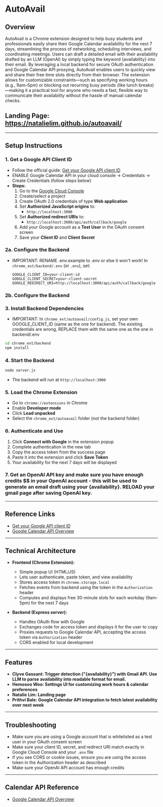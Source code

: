 # AutoAvail

## Overview
AutoAvail is a Chrome extension designed to help busy students and professionals easily share their Google Calendar availability for the next 7 days, streamlining the process of networking, scheduling interviews, and coordinating meetings. Users can draft a detailed email with their availability drafted by an LLM (OpenAI) by simply typing the keyword {availability} into their email. By leveraging a local backend for secure OAuth authentication and Google Calendar API proxying, AutoAvail enables users to quickly view and share their free time slots directly from their browser. The extension allows for customizable constraints—such as specifying working hours (e.g., 9am–5pm) or blocking out recurring busy periods (like lunch breaks)—making it a practical tool for anyone who needs a fast, flexible way to communicate their availability without the hassle of manual calendar checks.

## Landing Page: https://natalielim.github.io/autoavail/

---

## Setup Instructions

### 1. Get a Google API Client ID
- Follow the official guide: [Get your Google API client ID](https://developers.google.com/identity/gsi/web/guides/get-google-api-clientid)
- ENABLE Google Calendar API in your cloud console -> Credentials -> Create Credentials (follow steps below)
- **Steps:**
  1. Go to the [Google Cloud Console](https://console.cloud.google.com/apis/credentials)
  2. Create/select a project
  3. Create OAuth 2.0 credentials of type **Web application**
  4. Set **Authorized JavaScript origins** to:
     - `http://localhost:3000`
  5. Set **Authorized redirect URIs** to:
     - `http://localhost:3000/api/auth/callback/google`
  6. Add your Google account as a **Test User** in the OAuth consent screen
  7. Save your **Client ID** and **Client Secret**

### 2a. Configure the Backend
- IMPORTANT: RENAME .env.example to .env or else it won't work! In `chrome_ext/backend/.env` (or `.env`), set:
  ```
  GOOGLE_CLIENT_ID=your-client-id
  GOOGLE_CLIENT_SECRET=your-client-secret
  GOOGLE_REDIRECT_URI=http://localhost:3000/api/auth/callback/google
  ```
### 2b. Configure the Backend

### 3. Install Backend Dependencies
- IMPORTANT: In `chrome_ext/autoavail/config.js`, set your own GOOGLE_CLIENT_ID (same as the one for backend). The existing credentials are wrong, REPLACE them with the same one as the one in backend/.env
```sh
cd chrome_ext/backend
npm install
```

### 4. Start the Backend
```sh
node server.js
```
- The backend will run at `http://localhost:3000`

### 5. Load the Chrome Extension
- Go to `chrome://extensions` in Chrome
- Enable **Developer mode**
- Click **Load unpacked**
- Select the `chrome_ext/autoavail` folder (not the backend folder)

### 6. Authenticate and Use
1. Click **Connect with Google** in the extension popup
2. Complete authentication in the new tab
3. Copy the access token from the success page
4. Paste it into the extension and click **Save Token**
5. Your availability for the next 7 days will be displayed

### 7. Get an OpenAI API key and make sure you have enough credits $$ in your OpenAI account - this will be used to generate an email draft using your {availability}. RELOAD your gmail page after saving OpenAI key. 

---

## Reference Links
- [Get your Google API client ID](https://developers.google.com/identity/gsi/web/guides/get-google-api-clientid)
- [Google Calendar API Overview](https://developers.google.com/workspace/calendar/api/guides/overview)

---

## Technical Architecture

- **Frontend (Chrome Extension):**
  - Simple popup UI (HTML/JS)
  - Lets user authenticate, paste token, and view availability
  - Stores access token in `chrome.storage.local`
  - Fetches events from backend using the token in the `Authorization` header
  - Computes and displays free 30-minute slots for each workday (9am-5pm) for the next 7 days

- **Backend (Express server):**
  - Handles OAuth flow with Google
  - Exchanges code for access token and displays it for the user to copy
  - Proxies requests to Google Calendar API, accepting the access token via `Authorization` header
  - CORS enabled for local development

---

## Features
- **Clyve Gassant: Trigger detection ("{availability}") with Gmail API. Use LLM to parse availability into readable format for email.**
- **Hemosoo Woo: Settings UI for customizing work hours & calendar preferences**
- **Natalie Lim: Landing page**
- **Prithvi Bale: Google Calendar API integration to fetch latest availability over next week**

---

## Troubleshooting
- Make sure you are using a Google account that is whitelisted as a test user in your OAuth consent screen
- Make sure your client ID, secret, and redirect URI match exactly in Google Cloud Console and your `.env` file
- If you see CORS or cookie issues, ensure you are using the access token in the Authorization header as described
- Make sure your OpenAI API account has enough credits

---

## Calendar API Reference
- [Google Calendar API Overview](https://developers.google.com/workspace/calendar/api/guides/overview) 

